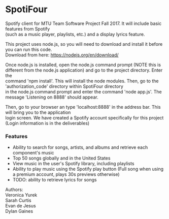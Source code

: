 # SpotiFour
Spotify client for MTU Team Software Project Fall 2017. It will include basic features from Spotify\
(such as a music player, playlists, etc.) and a display lyrics feature.

This project uses node.js, so you will need to download and install it before you can run this code.\
Download from here: https://nodejs.org/en/download/

Once node.js is installed, open the node.js command prompt (NOTE this is different from the node.js application) and go to the project directory. Enter the \
command 'npm install'. This will install the node modules. Then, go to the 'authorization_code' directory within SpotiFour directory\
in the node.js command prompt and enter the command 'node app.js'. The message 'Listening on 8888' should appear.

Then, go to your browser an type 'localhost:8888' in the address bar. This will bring you to the application\
login screen. We have created a Spotify account specifically for this project (Login information is in the deliverables)
 
### Features 
- Ability to search for songs, artists, and albums and retrieve each component's music
- Top 50 songs globally and in the United States
- View music in the user's Spotify library, including playlists
- Ability to play music using the Spotify play button (Full song when using a premium account, plays 30s previews otherwise)
- TODO: ability to retrieve lyrics for songs 


Authors:\
Veronica Yurek\
Sarah Curtis\
Evan de Jesus\
Dylan Gaines

